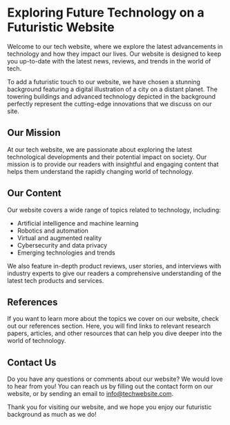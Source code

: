 <!--font:Poppins-->

# Exploring Future Technology on a Futuristic Website

Welcome to our tech website, where we explore the latest advancements in technology and how they impact our lives. Our website is designed to keep you up-to-date with the latest news, reviews, and trends in the world of tech.

To add a futuristic touch to our website, we have chosen a stunning background featuring a digital illustration of a city on a distant planet. The towering buildings and advanced technology depicted in the background perfectly represent the cutting-edge innovations that we discuss on our site.

## Our Mission

At our tech website, we are passionate about exploring the latest technological developments and their potential impact on society. Our mission is to provide our readers with insightful and engaging content that helps them understand the rapidly changing world of technology.

## Our Content

Our website covers a wide range of topics related to technology, including:

- Artificial intelligence and machine learning
- Robotics and automation
- Virtual and augmented reality
- Cybersecurity and data privacy
- Emerging technologies and trends

We also feature in-depth product reviews, user stories, and interviews with industry experts to give our readers a comprehensive understanding of the latest tech products and services.

## References

If you want to learn more about the topics we cover on our website, check out our references section. Here, you will find links to relevant research papers, articles, and other resources that can help you dive deeper into the world of technology.

## Contact Us

Do you have any questions or comments about our website? We would love to hear from you! You can reach us by filling out the contact form on our website, or by sending an email to [info@techwebsite.com](mailto:info@techwebsite.com).

Thank you for visiting our website, and we hope you enjoy our futuristic background as much as we do!

<!--

Write me content for website with wallpaper which alt text is:

"A digital illustration of a city on a distant planet, with towering buildings and advanced technology."

The name/title of the page should not be 1:1 copy of the alt text but rather a real content of the website which is using this wallpaper.

- Use markdown format 
- Start with heading
- Heading should be short and concise
- The content should look like a real website 
- The website should not be about the wallpaper, wallpaper is just a related background
- Heading should be contain work "wallpaper" or "background"
- Include real sections like references, contact, user stories, etc. use things relevant to the page purpose.
- Feel free to use structure like headings, bullets, numbering, blockquotes, paragraphs, horizontal lines, etc.
- You can use formatting like bold or _italic_
- You can include UTF-8 emojis
- Links should be only #hash anchors (and you can refer to the document itself)
- Do not include images


---


# Futuristic City Wallpaper for Your Tech Website

Welcome to our tech website, where we explore the latest advancements in technology and how they impact our lives. Our website is designed to keep you up-to-date with the latest news, reviews, and trends in the world of tech.

To add a futuristic touch to our website, we have chosen a stunning wallpaper featuring a digital illustration of a city on a distant planet. The towering buildings and advanced technology depicted in the wallpaper perfectly represent the cutting-edge innovations that we discuss on our site.

## Our Mission

At our tech website, we are passionate about exploring the latest technological developments and their potential impact on society. Our mission is to provide our readers with insightful and engaging content that helps them understand the rapidly changing world of technology.

## Our Content

Our website covers a wide range of topics related to technology, including:

- Artificial intelligence and machine learning
- Robotics and automation
- Virtual and augmented reality
- Cybersecurity and data privacy
- Emerging technologies and trends

We also feature in-depth product reviews, user stories, and interviews with industry experts to give our readers a comprehensive understanding of the latest tech products and services.

## References

If you want to learn more about the topics we cover on our website, check out our references section. Here, you will find links to relevant research papers, articles, and other resources that can help you dive deeper into the world of technology.

## Contact Us

Do you have any questions or comments about our website? We would love to hear from you! You can reach us by filling out the contact form on our website, or by sending an email to [info@techwebsite.com](mailto:info@techwebsite.com).

Thank you for visiting our website, and we hope you enjoy our futuristic city wallpaper as much as we do!


---


Heading should not include word "wallpaper". The website should not be about the wallpaper itself, wallpaper is just a related background, rewrite whole content.


---


# Exploring the Future of Technology: A Tech Website with a Futuristic Twist

Welcome to our tech website, where we explore the latest advancements in technology and how they impact our lives. Our website is designed to keep you up-to-date with the latest news, reviews, and trends in the world of tech.

To add a futuristic touch to our website, we have chosen a stunning background featuring a digital illustration of a city on a distant planet. The towering buildings and advanced technology depicted in the background perfectly represent the cutting-edge innovations that we discuss on our site.

## Our Mission

At our tech website, we are passionate about exploring the latest technological developments and their potential impact on society. Our mission is to provide our readers with insightful and engaging content that helps them understand the rapidly changing world of technology.

## Our Content

Our website covers a wide range of topics related to technology, including:

- Artificial intelligence and machine learning
- Robotics and automation
- Virtual and augmented reality
- Cybersecurity and data privacy
- Emerging technologies and trends

We also feature in-depth product reviews, user stories, and interviews with industry experts to give our readers a comprehensive understanding of the latest tech products and services.

## References

If you want to learn more about the topics we cover on our website, check out our references section. Here, you will find links to relevant research papers, articles, and other resources that can help you dive deeper into the world of technology.

## Contact Us

Do you have any questions or comments about our website? We would love to hear from you! You can reach us by filling out the contact form on our website, or by sending an email to [info@techwebsite.com](mailto:info@techwebsite.com).

Thank you for visiting our website, and we hope you enjoy our futuristic background as much as we do!


---


Write me a Google font which is best fitting for the website.

Pick from the list:
- Lobster
- IBM Plex Sans
- Open Sans
- Montserrat
- Roboto
- Cormorant Garamond
- Futura
- Creepster
- Raleway
- Playfair Display
- Lato
- Barlow Condensed
- Great Vibes
- Orbitron
- Cinzel
- Cabin
- Poppins
- Dancing Script
- Alegreya
- Exo 2
- Inter
- Cinzel Decorative


Write just the font name nothing else.


---


Poppins

-->
